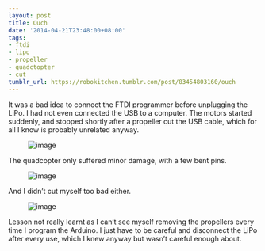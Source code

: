 ```yaml
---
layout: post
title: Ouch
date: '2014-04-21T23:48:00+08:00'
tags:
- ftdi
- lipo
- propeller
- quadctopter
- cut
tumblr_url: https://robokitchen.tumblr.com/post/83454803160/ouch
---
```

It was a bad idea to connect the FTDI programmer before unplugging the LiPo. I had not even connected the USB to a computer. The motors started suddenly, and stopped shortly after a propeller cut the USB cable, which for all I know is probably unrelated anyway.

<figure class="tmblr-full" data-orig-height="334" data-orig-width="500" data-orig-src="https://64.media.tumblr.com/a88f054ee1800ef052a96a519c26a71e/tumblr_inline_n4ekevM9hU1snd83q.jpg"><img alt="image" src="https://64.media.tumblr.com/5e4b27249b092c069259b5f19d2e8058/tumblr_inline_pkdd2jaftm1snd83q_540.jpg" data-orig-height="334" data-orig-width="500" data-orig-src="https://64.media.tumblr.com/a88f054ee1800ef052a96a519c26a71e/tumblr_inline_n4ekevM9hU1snd83q.jpg"></figure>

The quadcopter only suffered minor damage, with a few bent pins.

<figure class="tmblr-full" data-orig-height="418" data-orig-width="500" data-orig-src="https://64.media.tumblr.com/c31d3f62389f06e7cb4a48c9fa88deb6/tumblr_inline_n4ekgbGcEq1snd83q.jpg"><img alt="image" src="https://64.media.tumblr.com/41b7bacc24aa2056c474256920041429/tumblr_inline_pkdd2kUdAd1snd83q_540.jpg" data-orig-height="418" data-orig-width="500" data-orig-src="https://64.media.tumblr.com/c31d3f62389f06e7cb4a48c9fa88deb6/tumblr_inline_n4ekgbGcEq1snd83q.jpg"></figure>

And I didn’t cut myself too bad either.

<figure class="tmblr-full" data-orig-height="334" data-orig-width="500" data-orig-src="https://64.media.tumblr.com/9f87e82d69f674603542e5ab4ca9c7c4/tumblr_inline_n4ekgxdLOw1snd83q.jpg"><img alt="image" src="https://64.media.tumblr.com/a4998844df67a357e4f6a443bcaa78dc/tumblr_inline_pkdd2kfN6U1snd83q_540.jpg" data-orig-height="334" data-orig-width="500" data-orig-src="https://64.media.tumblr.com/9f87e82d69f674603542e5ab4ca9c7c4/tumblr_inline_n4ekgxdLOw1snd83q.jpg"></figure>

Lesson not really learnt as I can’t see myself removing the propellers every time I program the Arduino. I just have to be careful and disconnect the LiPo after every use, which I knew anyway but wasn’t careful enough about.

